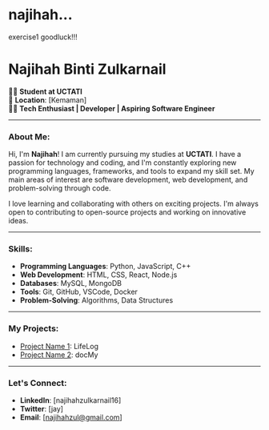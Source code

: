 # najihah...
exercise1
goodluck!!!
# Najihah Binti Zulkarnail

👩‍🎓 **Student at UCTATI**  
📍 **Location**: [Kemaman]  
🧑‍💻 **Tech Enthusiast | Developer | Aspiring Software Engineer**

---

### About Me:
Hi, I'm **Najihah**! I am currently pursuing my studies at **UCTATI**. I have a passion for technology and coding, and I'm constantly exploring new programming languages, frameworks, and tools to expand my skill set. My main areas of interest are software development, web development, and problem-solving through code.

I love learning and collaborating with others on exciting projects. I'm always open to contributing to open-source projects and working on innovative ideas.

---

### Skills:
- **Programming Languages**: Python, JavaScript, C++
- **Web Development**: HTML, CSS, React, Node.js
- **Databases**: MySQL, MongoDB
- **Tools**: Git, GitHub, VSCode, Docker
- **Problem-Solving**: Algorithms, Data Structures

---

### My Projects:
- [Project Name 1](link-to-project): LifeLog
- [Project Name 2](link-to-project): docMy

---

### Let's Connect:
- **LinkedIn**: [najihahzulkarnail16]
- **Twitter**: [jay]
- **Email**: [najihahzul@gmail.com]
